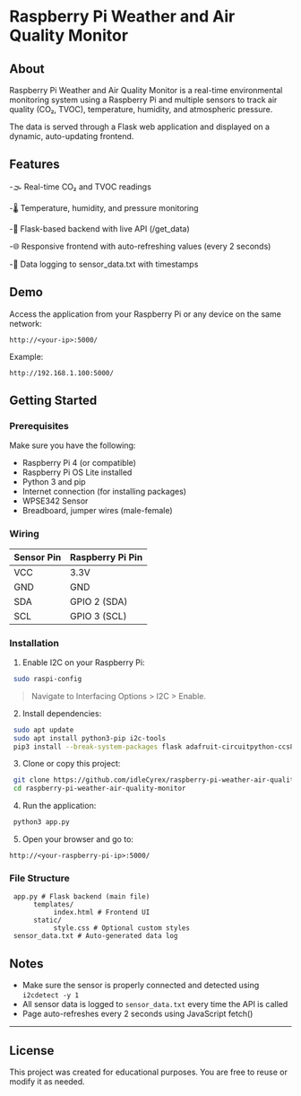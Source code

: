 # Raspberry Pi Weather and Air Quality Monitor

## About

Raspberry Pi Weather and Air Quality Monitor is a real-time environmental monitoring system using a Raspberry Pi and multiple sensors to track air quality (CO₂, TVOC), temperature, humidity, and atmospheric pressure. 

The data is served through a Flask web application and displayed on a dynamic, auto-updating frontend.

## Features

-🌫️ Real-time CO₂ and TVOC readings

-🌡️ Temperature, humidity, and pressure monitoring

-🧠 Flask-based backend with live API (/get_data)

-🌐 Responsive frontend with auto-refreshing values (every 2 seconds)

-📝 Data logging to sensor_data.txt with timestamps

## Demo

Access the application from your Raspberry Pi or any device on the same network:

```http://<your-ip>:5000/```

Example:

```http://192.168.1.100:5000/```

## Getting Started

### Prerequisites

Make sure you have the following:

- Raspberry Pi 4 (or compatible)
- Raspberry Pi OS Lite installed
- Python 3 and pip
- Internet connection (for installing packages)
- WPSE342 Sensor
- Breadboard, jumper wires (male-female)

### Wiring

| Sensor Pin | Raspberry Pi Pin |
|------------------|------------------|
| VCC | 3.3V |
| GND | GND |
| SDA | GPIO 2 (SDA) |
| SCL | GPIO 3 (SCL) |

### Installation

1. Enable I2C on your Raspberry Pi:
```bash
 sudo raspi-config
```
 > Navigate to Interfacing Options > I2C > Enable.
2. Install dependencies:
```bash
 sudo apt update
 sudo apt install python3-pip i2c-tools
 pip3 install --break-system-packages flask adafruit-circuitpython-ccs811 adafruit-circuitpython-bme280

```
3. Clone or copy this project:
```bash
 git clone https://github.com/idleCyrex/raspberry-pi-weather-air-quality-monitor.git
 cd raspberry-pi-weather-air-quality-monitor
```
4. Run the application:
```bash
 python3 app.py
```
5. Open your browser and go to:
   
 ```
 http://<your-raspberry-pi-ip>:5000/
```


### File Structure

     app.py # Flask backend (main file)
          templates/
               index.html # Frontend UI
          static/
               style.css # Optional custom styles
     sensor_data.txt # Auto-generated data log

## Notes

- Make sure the sensor is properly connected and detected using `i2cdetect -y 1`
- All sensor data is logged to `sensor_data.txt` every time the API is called
- Page auto-refreshes every 2 seconds using JavaScript fetch()

---

## License

This project was created for educational purposes. You are free to reuse or modify it as needed.
